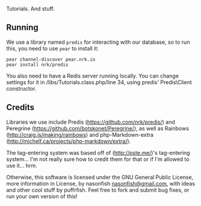 Tutorials. And stuff.

## Running

We use a library named `predis` for interacting with our database, so to run this, you need to use `pear` to install it:

    pear channel-discover pear.nrk.io
    pear install nrk/predis

You also need to have a Redis server running locally. You can change settings for it in /libs/Tutorials.class.php/line 34,
using predis' Predis\Client constructor.

## Credits

Libraries we use include Predis (https://github.com/nrk/predis/) and Peregrine (https://github.com/botskonet/Peregrine/), as well as Rainbows (http://craig.is/making/rainbows) and php-Markdown-extra (http://michelf.ca/projects/php-markdown/extra/).

The tag-entering system was based off of (http://pste.me/)'s tag-entering system... I'm not really sure how to credit them for that or if I'm allowed to use it... hrm.

Otherwise, this software is licensed under the GNU General Public License, more information in License,
by nasonfish <nasonfish@gmail.com>, with ideas and other cool stuff by puffrfish. Feel free to fork and submit bug fixes, or run your own version of this!